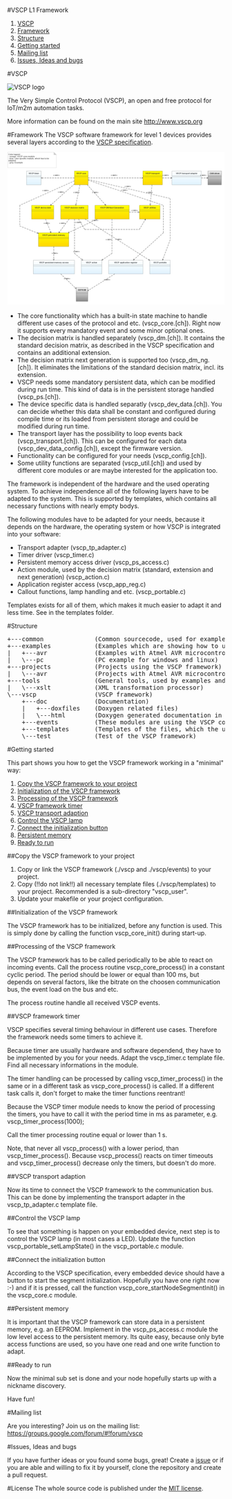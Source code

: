 #VSCP L1 Framework

1. [VSCP](https://github.com/BlueAndi/vscp-framework/blob/master/README.md#vscp)
2. [Framework](https://github.com/BlueAndi/vscp-framework/blob/master/README.md#framework)
3. [Structure](https://github.com/BlueAndi/vscp-framework/blob/master/README.md#structure)
4. [Getting started](https://github.com/BlueAndi/vscp-framework/blob/master/README.md#getting-started)
5. [Mailing list](https://github.com/BlueAndi/vscp-framework/blob/master/README.md#mailing-list)
6. [Issues, Ideas and bugs](https://github.com/BlueAndi/vscp-framework/blob/master/README.md#issues-ideas-and-bugs)

#VSCP

![VSCP logo](http://vscp.org/images/vscp_logo.jpg)

The Very Simple Control Protocol (VSCP), an open and free protocol for IoT/m2m automation tasks.

More information can be found on the main site http://www.vscp.org

#Framework
The VSCP software framework for level 1 devices provides several layers according to the [VSCP specification](http://www.vscp.org/docs/vscpspec/doku.php).

![overview-diagram](https://github.com/BlueAndi/vscp-framework/blob/master/vscp_modules.jpg)

* The core functionality which has a built-in state machine to handle different use cases of the protocol and etc. (vscp\_core.[ch]). Right now it supports every mandatory event and some minor optional ones.
* The decision matrix is handled separately (vscp\_dm.[ch]). It contains the standard decision matrix, as described in the VSCP specification and contains an additional extension.
* The decision matrix next generation is supported too (vscp\_dm\_ng.[ch]). It eliminates the limitations of the standard decision matrix, incl. its extension.
* VSCP needs some mandatory persistent data, which can be modified during run time. This kind of data is in the persistent storage handled (vscp\_ps.[ch]).
* The device specific data is handled separatly (vscp\_dev\_data.[ch]). You can decide whether this data shall be constant and configured during compile time or its loaded from persistent storage and could be modified during run time.
* The transport layer has the possibility to loop events back (vscp_transport.[ch]).
    This can be configured for each data (vscp\_dev\_data_config.[ch]), except the firmware version.
* Functionality can be configured for your needs (vscp_config.[ch]).
* Some utility functions are separated (vscp\_util.[ch]) and used by different core modules or are maybe interested for the application too.
  
The framework is independent of the hardware and the used operating system. To achieve independence all of the following
layers have to be adapted to the system. This is supported by templates, which contains all necessary functions with nearly empty
bodys.

The following modules have to be adapted for your needs, because it depends on the hardware, the operating system or
how VSCP is integrated into your software:
* Transport adapter (vscp\_tp\_adapter.c)
* Timer driver (vscp\_timer.c)
* Persistent memory access driver (vscp\_ps\_access.c)
* Action module, used by the decision matrix (standard, extension and next generation) (vscp\_action.c)
* Application register access (vscp\_app\_reg.c)
* Callout functions, lamp handling and etc. (vscp\_portable.c)

Templates exists for all of them, which makes it much easier to adapt it and less time. See in the templates folder.

#Structure

<pre>
+---common              (Common sourcecode, used for examples and projects)
+---examples            (Examples which are showing how to use the VSCP framework)
|   +---avr             (Examples with Atmel AVR microcontrollers)
|   \---pc              (PC example for windows and linux)
+---projects            (Projects using the VSCP framework)
|   \---avr             (Projects with Atmel AVR microcontrollers)
+---tools               (General tools, used by examples and projects)
|   \---xslt            (XML transformation processor)
\---vscp                (VSCP framework)
    +---doc             (Documentation)
    |   +---doxfiles    (Doxygen related files)
    |   \---html        (Doxygen generated documentation in HTML)
    +---events          (These modules are using the VSCP core to send CLASS1 dedicated events)
    +---templates       (Templates of the files, which the user shall adapt to its needs)
    \---test            (Test of the VSCP framework)
</pre>

#Getting started

This part shows you how to get the VSCP framework working in a "minimal" way:

1. [Copy the VSCP framework to your project](https://github.com/BlueAndi/vscp-framework/blob/master/README.md#copy-the-vscp-framework-to-your-project)
2. [Initialization of the VSCP framework](https://github.com/BlueAndi/vscp-framework/blob/master/README.md#initialization-of-the-vscp-framework)
3. [Processing of the VSCP framework](https://github.com/BlueAndi/vscp-framework/blob/master/README.md#processing-of-the-vscp-framework)
4. [VSCP framework timer](https://github.com/BlueAndi/vscp-framework/blob/master/README.md#vscp-framework-timer)
5. [VSCP transport adaption](https://github.com/BlueAndi/vscp-framework/blob/master/README.md#vscp-transport-adaption)
6. [Control the VSCP lamp](https://github.com/BlueAndi/vscp-framework/blob/master/README.md#control-the-vscp-lamp)
7. [Connect the initialization button](https://github.com/BlueAndi/vscp-framework/blob/master/README.md#connect-the-initialization-button)
8. [Persistent memory](https://github.com/BlueAndi/vscp-framework/blob/master/README.md#persistent-memory)
9. [Ready to run](https://github.com/BlueAndi/vscp-framework/blob/master/README.md#ready-to-run)

##Copy the VSCP framework to your project

1. Copy or link the VSCP framework (./vscp and ./vscp/events) to your project.
2. Copy (!!do not link!!) all necessary template files (./vscp/templates) to your project. Recommended is a sub-directory "vscp_user".
3. Update your makefile or your project configuration.
 
##Initialization of the VSCP framework

The VSCP framework has to be initialized, before any function is used. This is simply done
by calling the function vscp\_core\_init() during start-up.

##Processing of the VSCP framework

The VSCP framework has to be called periodically to be able to react on incoming events.
Call the process routine vscp\_core\_process() in a constant cyclic period. The period should be
lower or equal than 100 ms, but depends on several factors, like the bitrate on the choosen
communication bus, the event load on the bus and etc.

The process routine handle all received VSCP events.

##VSCP framework timer

VSCP specifies several timing behaviour in different use cases. Therefore the framework needs some
timers to achieve it.

Because timer are usually hardware and software dependend, they have to be implemented by you for your needs.
Adapt the vscp_timer.c template file. Find all necessary informations in the module.

The timer handling can be processed by calling vscp\_timer\_process() in the same or in a different task as vscp\_core\_process() is called.
If a different task calls it, don't forget to make the timer functions reentrant!

Because the VSCP timer module needs to know the period of processing the timers, you have to call it with the
period time in ms as parameter, e.g. vscp\_timer\_process(1000);

Call the timer processing routine equal or lower than 1 s.

Note, that never all vscp\_process() with a lower period, than vscp\_timer\_process(). Because vscp\_process() reacts
on timer timeouts and vscp\_timer\_process() decrease only the timers, but doesn't do more.

##VSCP transport adaption

Now its time to connect the VSCP framework to the communication bus. This can be done by implementing the transport
adapter in the vscp\_tp\_adapter.c template file.

##Control the VSCP lamp

To see that something is happen on your embedded device, next step is to control the VSCP lamp (in most cases a LED).
Update the function vscp\_portable\_setLampState() in the vscp\_portable.c module.

##Connect the initialization button

According to the VSCP specification, every embedded device should have a button to start the segment initialization.
Hopefully you have one right now :-) and if it is pressed, call the function vscp\_core\_startNodeSegmentInit() in the
vscp\_core.c module.

##Persistent memory

It is important that the VSCP framework can store data in a persistent memory, e.g. an EEPROM. Implement in the
vscp\_ps\_access.c module the low level access to the persistent memory. Its quite easy, because only byte access
functions are used, so you have one read and one write function to adapt.

##Ready to run

Now the minimal sub set is done and your node hopefully starts up with a nickname discovery.

Have fun!

#Mailing list

Are you interesting? Join us on the mailing list: https://groups.google.com/forum/#!forum/vscp

#Issues, Ideas and bugs

If you have further ideas or you found some bugs, great! Create a [issue](https://github.com/BlueAndi/vscp-framework/issues) or if
you are able and willing to fix it by yourself, clone the repository and create a pull request.

#License
The whole source code is published under the [MIT license](http://choosealicense.com/licenses/mit/).
